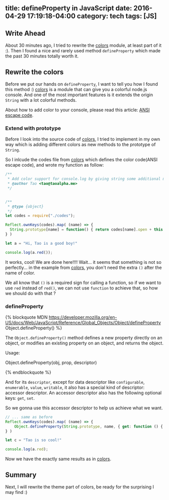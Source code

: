 title: defineProperty in JavaScript
date: 2016-04-29 17:19:18-04:00
category: tech
tags: [JS]
---


## Write Ahead

About 30 minutes ago, I tried to rewrite the [colors](https://www.npmjs.com/package/colors) module, at least part of it :). Then I found a nice and rarely used method `defineProperty` which made the past 30 minutes totally worth it.


## Rewrite the colors

Before we put our hands on `defineProperty`, I want to tell you how I found this method :) [colors](https://www.npmjs.com/package/colors) is a module that can give you a colorful node.js console. And one of the most important features is it extends the origin `String` with a lot colorful methods.

About how to add color to your console, please read this article: [ANSI escape code](https://en.wikipedia.org/wiki/ANSI_escape_code).

### Extend with prototype

Before I look into the source code of [colors](https://www.npmjs.com/package/colors), I tried to implement in my own way which is adding different colors as new methods to the prototype of `String`.

So I inlcude the codes file from [colors](https://www.npmjs.com/package/colors) which defines the color code(ANSI escape code), and wrote my function as follow:

``` javascript
/**
 * Add color support for console.log by giving string some additional methods to paint themself with color
 * @author Tao <tao@taoalpha.me>
 */


/**
 * @type {object}
 */
let codes = require("./codes");

Reflect.ownKeys(codes).map( (name) => {
  String.prototype[name] = function() { return codes[name].open + this + codes[name].close; }
} )

let a = "Hi, Tao is a good boy!"

console.log(a.red());
```

It works, cool! We are done here!!!! Wait... it seems that something is not so perfectly... in the example from [colors](https://www.npmjs.com/package/colors), you don't need the extra `()` after the name of color.

We all know that `()` is a required sign for calling a function, so if we want to use `red` instead of `red()`, we can not use `function` to achieve that, so how we should do with that ?

### defineProperty

{% blockquote MDN https://developer.mozilla.org/en-US/docs/Web/JavaScript/Reference/Global_Objects/Object/defineProperty Object.defineProperty() %}

The `Object.defineProperty()` method defines a new property directly on an object, or modifies an existing property on an object, and returns the object.

Usage: 

Object.defineProperty(obj, prop, descriptor)

{% endblockquote %}

And for its `descriptor`, except for data descriptor like `configurable`, `enumerable`, `value`, `writable`, it also has a special kind of descriptor: accessor descriptor. An accessor descriptor also has the following optional keys: `get`, `set`.

So we gonna use this accessor descriptor to help us achieve what we want.

``` javascript
// ... same as before
Reflect.ownKeys(codes).map( (name) => {
    Object.defineProperty(String.prototype, name, { get: function () { return codes[name].open + this + codes[name].close; } });
} )

let c = "Tao is so cool!"

console.log(a.red);
```

Now we have the exactly same results as in [colors](https://www.npmjs.com/package/colors).


## Summary

Next, I will rewrite the theme part of colors, be ready for the surprising I may find :)
